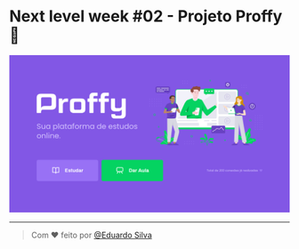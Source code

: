 Next level week #02 - Projeto Proffy 🚀
====================================

[![Proffy][cover-02]][aula-02]

---
> Com ❤ feito por [@Eduardo Silva][emoises]

<!--02-->
[cover-02]:https://github.com/emoises/NLW-02/blob/master/web/Proffy.png?raw=true
[aula-02]: https://https://github.com/emoises/NLW-02

<!--Nicolas-->
[emoises]: https://github.com/emoises/

